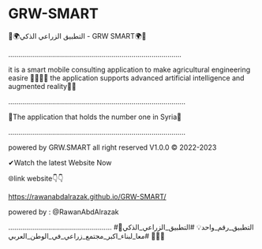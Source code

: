 # GRW-SMART
🌱🌍التطبيق الزراعي الذكي - GRW SMART🌍🌱
 
 .......................................................................................
 
it is a smart mobile consulting application to make agricultural engineering easire 👷🏻‍♂️🌐
 the application supports advanced artificial intelligence and augmented reality📱🌱
 
 .........................................................................................
 
 🥇The application that holds the number one in Syria🥇 
 
 .........................................................................................
 
 powered by GRW.SMART all right reserved V1.0.0 ©️ 2022-2023



 ✔Watch the latest Website Now

🌐link website👇👇

 https://rawanabdalrazak.github.io/GRW-SMART/


powered by : @RawanAbdAlrazak

....................................................
  #التطبيق_رقم_واحد💡
  #التطبيق_الزراعي_الذكي🌱💚
  #معا_لبناء_اكبر_مجتمع_زراعي_في_الوطن_العربي💚🌱

